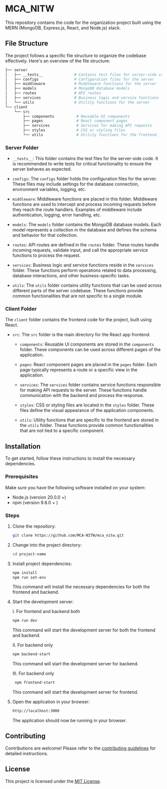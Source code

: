 # MCA_NITW

This repository contains the code for the organization project built using the MERN (MongoDB, Express.js, React, and Node.js) stack.

## File Structure

The project follows a specific file structure to organize the codebase effectively. Here's an overview of the file structure:

```bash
├── server
│   ├── __tests__              # Contains test files for server-side code
│   ├── configs                # Configuration files for the server
│   ├── middleware             # Middleware functions for the server
│   ├── models                 # MongoDB database models
│   ├── routes                 # API routes
│   ├── services               # Business logic and service functions
│   └── utils                  # Utility functions for the server
└── client
    └── src
        ├── components          # Reusable UI components
        ├── pages               # React component pages
        ├── services            # Services for making API requests
        ├── styles              # CSS or styling files
        └── utils               # Utility functions for the frontend

```

### Server Folder

- `__tests__`: This folder contains the test files for the server-side code. It is recommended to write tests for critical functionality to ensure the server behaves as expected.

- `configs`: The `configs` folder holds the configuration files for the server. These files may include settings for the database connection, environment variables, logging, etc.

- `middleware`: Middleware functions are placed in this folder. Middleware functions are used to intercept and process incoming requests before they reach the route handlers. Examples of middleware include authentication, logging, error handling, etc.

- `models`: The `models` folder contains the MongoDB database models. Each model represents a collection in the database and defines the schema and behavior for that collection.

- `routes`: API routes are defined in the `routes` folder. These routes handle incoming requests, validate input, and call the appropriate service functions to process the request.

- `services`: Business logic and service functions reside in the `services` folder. These functions perform operations related to data processing, database interactions, and other business-specific tasks.

- `utils`: The `utils` folder contains utility functions that can be used across different parts of the server codebase. These functions provide common functionalities that are not specific to a single module.

### Client Folder

The `client` folder contains the frontend code for the project, built using React.

- `src`: The `src` folder is the main directory for the React app frontend.

  - `components`: Reusable UI components are stored in the `components` folder. These components can be used across different pages of the application.

  - `pages`: React component pages are placed in the `pages` folder. Each page typically represents a route or a specific view in the application.

  - `services`: The `services` folder contains service functions responsible for making API requests to the server. These functions handle communication with the backend and process the response.

  - `styles`: CSS or styling files are located in the `styles` folder. These files define the visual appearance of the application components.

  - `utils`: Utility functions that are specific to the frontend are stored in the `utils` folder. These functions provide common functionalities that are not tied to a specific component.

## Installation

To get started, follow these instructions to install the necessary dependencies.

### Prerequisites

Make sure you have the following software installed on your system:

- Node.js (version 20.0.0 +)
- npm (version 9.8.0 + )

### Steps

1. Clone the repository:

   ```bash
   git clone https://github.com/MCA-NITW/mca_nitw.git
   ```

2. Change into the project directory:

   ```bash
   cd project-name
   ```

3. Install project dependencies:

   ```bash
   npm install
   npm run set-env
   ```

   This command will install the necessary dependencies for both the frontend and backend.

4. Start the development server: 
  
   I. For frontend and backend both
   ```bash
   npm run dev
   ```
   This command will start the development server for both the frontend and backend.

   II. For backend only
   ```bash
   npm backend-start
   ```
    This command will start the development server for backend.

   III. For backend only
   ```bash
    npm frontend-start
    ```
      This command will start the development server for frontend.

5. Open the application in your browser:

   ```bash
   http://localhost:3000
   ```

   The application should now be running in your browser.

## Contributing

Contributions are welcome! Please refer to the [contributing guidelines](CONTRIBUTING.md) for detailed instructions.

## License

This project is licensed under the [MIT License](LICENSE).
